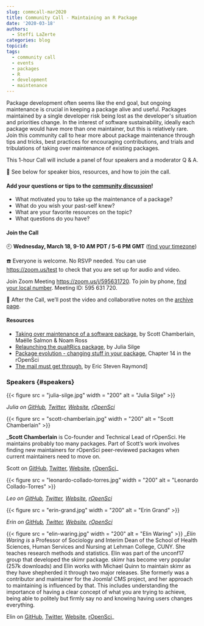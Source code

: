 ```yaml
---
slug: commcall-mar2020
title: Community Call - Maintaining an R Package
date: '2020-03-18'
authors:
  - Steffi LaZerte
categories: blog
topicid:
tags:
  - community call
  - events
  - packages
  - R
  - development
  - maintenance
---
```


Package development often seems like the end goal, but ongoing maintenance is
crucial in keeping a package alive and useful. Packages maintained by a single
developer risk being lost as the developer's situation and priorities change. In
the interest of software sustainability, ideally each package would have more
than one maintainer, but this is relatively rare. Join this community call to
hear more about package maintenance through tips and tricks, best practices for
encouraging contributions, and trials and tribulations of taking over
maintenance of existing packages.

This 1-hour Call will include a panel of four speakers and a moderator Q & A.


🎤 See below for speaker bios, resources, and how to join the call.

#### Add your questions or tips to the [community discussion](https://github.com/ropensci-org/community-calls/issues/5)!
- What motivated you to take up the maintenance of a package?
- What do you wish your past-self knew?
- What are your favorite resources on the topic?
- What questions do you have?


#### Join the Call

🕘 **Wednesday, March 18, 9-10 AM PDT / 5-6 PM GMT** ([find your timezone](http://bit.ly/2PLOCte))

☎️ Everyone is welcome. No RSVP needed. You can use https://zoom.us/test to check that you are set up for audio and video.

Join Zoom Meeting <https://zoom.us/j/595631720>. To join by phone, [find your local number](https://zoom.us/u/acO2ayYceg). Meeting ID: 595 631 720.

🎥 After the Call, we’ll post the video and collaborative notes on the [archive page](/commcalls).

#### Resources
- [Taking over maintenance of a software package](https://ropensci.org/blog/2019/06/12/taking-over-maint/), by Scott Chamberlain, Maëlle Salmon & Noam Ross
- [Relaunching the qualtRics package](https://ropensci.org/blog/2019/04/30/qualtrics-relaunch/), by Julia Silge
- [Package evolution - changing stuff in your package](https://devguide.ropensci.org/evolution.html), Chapter 14 in  the rOpenSci
- [The mail must get through](http://www.catb.org/~esr/writings/cathedral-bazaar/cathedral-bazaar/ar01s02.html), by Eric Steven Raymond]

### Speakers {#speakers}

{{< figure src = "julia-silge.jpg" width = "200" alt = "Julia Silge" >}}

_Julia on [GitHub](https://github.com/juliasilge), [Twitter](https://twitter.com/juliasilge), [Website](https://juliasilge.com/), [rOpenSci](https://ropensci.org/authors/julia-silge/)_  



{{< figure src = "scott-chamberlain.jpg" width = "200" alt = "Scott Chamberlain" >}}

_**Scott Chamberlain** is Co-founder and Technical Lead of rOpenSci. He maintains probably too many packages. Part of Scott’s work involves finding new maintainers for rOpenSci peer-reviewed packages when current maintainers need to move on.

Scott on [GitHub](https://github.com/sckott/), [Twitter](https://twitter.com/sckottie), [Website](https://scottchamberlain.info/), [rOpenSci](https://ropensci.org/authors/scott-chamberlain/)_  



{{< figure src = "leonardo-collado-torres.jpg" width = "200" alt = "Leonardo Collado-Torres" >}}

_Leo on [GitHub](https://github.com/lcolladotor), [Twitter](https://twitter.com/fellgernon), [Website](http://lcolladotor.github.io/), [rOpenSci](https://ropensci.org/authors/leonardo-collado-torres/)_  



{{< figure src = "erin-grand.jpg" width = "200" alt = "Erin Grand" >}}

_Erin on [GitHub](https://github.com/eringrand), [Twitter](https://www.twitter.com/astroeringrand), [Website](http://eringrand.github.io/),  [rOpenSci](https://ropensci.org/authors/erin-grand/)_  




{{< figure src = "elin-waring.jpg" width = "200" alt = "Elin Waring" >}}
_*Elin Waring is* a Professor of Sociology and Interim Dean of the School of Health Sciences, Human Services and Nursing at Lehman College, CUNY. She teaches research methods and statistics. Elin was part of the unconf17 group that developed the skimr package. skimr has become very popular (257k downloads) and Elin works with Michael Quinn to maintain skimr as they have shepherded it through two major releases.  She formerly was a contributor and maintainer for the Joomla! CMS project, and her approach to maintaining is influenced by that. This includes understanding the importance of having a clear concept of what you are trying to achieve, being able to politely but firmly say no and knowing having users changes everything.

Elin on [GitHub](https://github.com/elinw), [Twitter](https://twitter.com/ElinWaring), [Website](https://elinwaring.org/), [rOpenSci](https://ropensci.org/authors/elin-waring/)_
